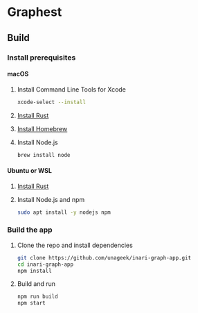 # Graphest

## Build

### Install prerequisites

#### macOS

1. Install Command Line Tools for Xcode

   ```bash
   xcode-select --install
   ```

1. [Install Rust](https://rustup.rs)

1. [Install Homebrew](https://brew.sh)

1. Install Node.js

   ```bash
   brew install node
   ```

#### Ubuntu or WSL

1. [Install Rust](https://rustup.rs)

1. Install Node.js and npm

   ```bash
   sudo apt install -y nodejs npm
   ```

### Build the app

1. Clone the repo and install dependencies

   ```bash
   git clone https://github.com/unageek/inari-graph-app.git
   cd inari-graph-app
   npm install
   ```

1. Build and run

   ```bash
   npm run build
   npm start
   ```
